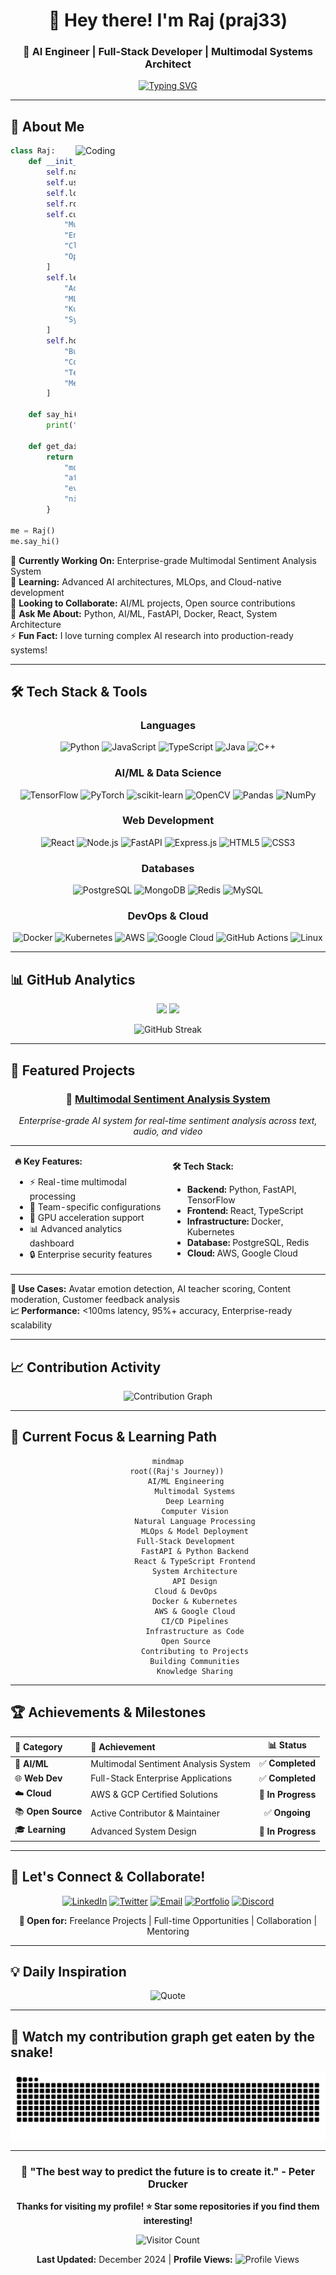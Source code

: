 <div align="center">

# 👋 Hey there! I'm **Raj** (praj33)

### 🚀 AI Engineer | Full-Stack Developer | Multimodal Systems Architect

[![Typing SVG](https://readme-typing-svg.herokuapp.com?font=Fira+Code&pause=1000&color=2E9EF7&center=true&vCenter=true&width=435&lines=AI+%26+Machine+Learning+Engineer;Multimodal+Sentiment+Analysis+Expert;Full-Stack+Developer;Always+learning+new+technologies)](https://git.io/typing-svg)

</div>

---

## 🎯 **About Me**

<img align="right" alt="Coding" width="400" src="https://cdn.dribbble.com/users/1162077/screenshots/3848914/programmer.gif">

```python
class Raj:
    def __init__(self):
        self.name = "Raj Prajapati"
        self.username = "praj33"
        self.location = "India 🇮🇳"
        self.role = "AI Engineer & Full-Stack Developer"
        self.current_focus = [
            "Multimodal AI Systems",
            "Enterprise-grade Applications", 
            "Cloud Architecture",
            "Open Source Contributions"
        ]
        self.learning = [
            "Advanced Deep Learning",
            "MLOps & Model Deployment",
            "Kubernetes & Cloud Native",
            "System Design at Scale"
        ]
        self.hobbies = [
            "Building AI Projects",
            "Contributing to Open Source",
            "Tech Blogging",
            "Mentoring Developers"
        ]
        
    def say_hi(self):
        print("Thanks for dropping by! Let's build something amazing together! 🚀")
    
    def get_daily_routine(self):
        return {
            "morning": "☕ Coffee + Code Review",
            "afternoon": "🚀 Building AI Systems", 
            "evening": "📚 Learning New Tech",
            "night": "🌙 Open Source Contributions"
        }

me = Raj()
me.say_hi()
```

🔭 **Currently Working On:** Enterprise-grade Multimodal Sentiment Analysis System  
🌱 **Learning:** Advanced AI architectures, MLOps, and Cloud-native development  
👯 **Looking to Collaborate:** AI/ML projects, Open source contributions  
💬 **Ask Me About:** Python, AI/ML, FastAPI, Docker, React, System Architecture  
⚡ **Fun Fact:** I love turning complex AI research into production-ready systems!

---

## 🛠️ **Tech Stack & Tools**

<div align="center">

### **Languages**
![Python](https://img.shields.io/badge/Python-3776AB?style=for-the-badge&logo=python&logoColor=white)
![JavaScript](https://img.shields.io/badge/JavaScript-F7DF1E?style=for-the-badge&logo=javascript&logoColor=black)
![TypeScript](https://img.shields.io/badge/TypeScript-007ACC?style=for-the-badge&logo=typescript&logoColor=white)
![Java](https://img.shields.io/badge/Java-ED8B00?style=for-the-badge&logo=java&logoColor=white)
![C++](https://img.shields.io/badge/C++-00599C?style=for-the-badge&logo=c%2B%2B&logoColor=white)

### **AI/ML & Data Science**
![TensorFlow](https://img.shields.io/badge/TensorFlow-FF6F00?style=for-the-badge&logo=tensorflow&logoColor=white)
![PyTorch](https://img.shields.io/badge/PyTorch-EE4C2C?style=for-the-badge&logo=pytorch&logoColor=white)
![scikit-learn](https://img.shields.io/badge/scikit--learn-F7931E?style=for-the-badge&logo=scikit-learn&logoColor=white)
![OpenCV](https://img.shields.io/badge/OpenCV-27338e?style=for-the-badge&logo=OpenCV&logoColor=white)
![Pandas](https://img.shields.io/badge/Pandas-2C2D72?style=for-the-badge&logo=pandas&logoColor=white)
![NumPy](https://img.shields.io/badge/Numpy-777BB4?style=for-the-badge&logo=numpy&logoColor=white)

### **Web Development**
![React](https://img.shields.io/badge/React-20232A?style=for-the-badge&logo=react&logoColor=61DAFB)
![Node.js](https://img.shields.io/badge/Node.js-43853D?style=for-the-badge&logo=node.js&logoColor=white)
![FastAPI](https://img.shields.io/badge/FastAPI-005571?style=for-the-badge&logo=fastapi)
![Express.js](https://img.shields.io/badge/Express.js-404D59?style=for-the-badge)
![HTML5](https://img.shields.io/badge/HTML5-E34F26?style=for-the-badge&logo=html5&logoColor=white)
![CSS3](https://img.shields.io/badge/CSS3-1572B6?style=for-the-badge&logo=css3&logoColor=white)

### **Databases**
![PostgreSQL](https://img.shields.io/badge/PostgreSQL-316192?style=for-the-badge&logo=postgresql&logoColor=white)
![MongoDB](https://img.shields.io/badge/MongoDB-4EA94B?style=for-the-badge&logo=mongodb&logoColor=white)
![Redis](https://img.shields.io/badge/Redis-DC382D?style=for-the-badge&logo=redis&logoColor=white)
![MySQL](https://img.shields.io/badge/MySQL-00000F?style=for-the-badge&logo=mysql&logoColor=white)

### **DevOps & Cloud**
![Docker](https://img.shields.io/badge/Docker-2496ED?style=for-the-badge&logo=docker&logoColor=white)
![Kubernetes](https://img.shields.io/badge/Kubernetes-326ce5.svg?&style=for-the-badge&logo=kubernetes&logoColor=white)
![AWS](https://img.shields.io/badge/AWS-232F3E?style=for-the-badge&logo=amazon-aws&logoColor=white)
![Google Cloud](https://img.shields.io/badge/Google_Cloud-4285F4?style=for-the-badge&logo=google-cloud&logoColor=white)
![GitHub Actions](https://img.shields.io/badge/GitHub_Actions-2088FF?style=for-the-badge&logo=github-actions&logoColor=white)
![Linux](https://img.shields.io/badge/Linux-FCC624?style=for-the-badge&logo=linux&logoColor=black)

</div>

---

## 📊 **GitHub Analytics**

<div align="center">

<img height="180em" src="https://github-readme-stats.vercel.app/api?username=praj33&show_icons=true&theme=tokyonight&include_all_commits=true&count_private=true"/>
<img height="180em" src="https://github-readme-stats.vercel.app/api/top-langs/?username=praj33&layout=compact&langs_count=8&theme=tokyonight"/>

</div>

<div align="center">

![GitHub Streak](https://github-readme-streak-stats.herokuapp.com/?user=praj33&theme=tokyonight)

</div>

---

## 🚀 **Featured Projects**

<div align="center">

### 🎯 **[Multimodal Sentiment Analysis System](https://github.com/praj33/multimodal-sentiment-classifier)**
*Enterprise-grade AI system for real-time sentiment analysis across text, audio, and video*

</div>

<table>
<tr>
<td width="50%">

**🔥 Key Features:**
- ⚡ Real-time multimodal processing
- 🎯 Team-specific configurations  
- 🚀 GPU acceleration support
- 📊 Advanced analytics dashboard
- 🔒 Enterprise security features

</td>
<td width="50%">

**🛠️ Tech Stack:**
- **Backend:** Python, FastAPI, TensorFlow
- **Frontend:** React, TypeScript
- **Infrastructure:** Docker, Kubernetes
- **Database:** PostgreSQL, Redis
- **Cloud:** AWS, Google Cloud

</td>
</tr>
</table>

**🎯 Use Cases:** Avatar emotion detection, AI teacher scoring, Content moderation, Customer feedback analysis  
**📈 Performance:** <100ms latency, 95%+ accuracy, Enterprise-ready scalability

---

## 📈 **Contribution Activity**

<div align="center">

![Contribution Graph](https://github-readme-activity-graph.vercel.app/graph?username=praj33&theme=tokyo-night&bg_color=1a1b27&color=70a5fd&line=bf91f3&point=38bdae&area=true&hide_border=true)

</div>

---

## 🎯 **Current Focus & Learning Path**

<div align="center">

```mermaid
mindmap
    root((Raj's Journey))
        AI/ML Engineering
            Multimodal Systems
            Deep Learning
            Computer Vision
            Natural Language Processing
            MLOps & Model Deployment
        Full-Stack Development
            FastAPI & Python Backend
            React & TypeScript Frontend
            System Architecture
            API Design
        Cloud & DevOps
            Docker & Kubernetes
            AWS & Google Cloud
            CI/CD Pipelines
            Infrastructure as Code
        Open Source
            Contributing to Projects
            Building Communities
            Knowledge Sharing
```

</div>

---

## 🏆 **Achievements & Milestones**

<div align="center">

| 🎯 **Category** | 🚀 **Achievement** | 📊 **Status** |
|:---|:---|:---:|
| 🤖 **AI/ML** | Multimodal Sentiment Analysis System | ✅ **Completed** |
| 🌐 **Web Dev** | Full-Stack Enterprise Applications | ✅ **Completed** |
| ☁️ **Cloud** | AWS & GCP Certified Solutions | 🔄 **In Progress** |
| 📚 **Open Source** | Active Contributor & Maintainer | ✅ **Ongoing** |
| 🎓 **Learning** | Advanced System Design | 🔄 **In Progress** |

</div>

---

## 🤝 **Let's Connect & Collaborate!**

<div align="center">

[![LinkedIn](https://img.shields.io/badge/LinkedIn-0077B5?style=for-the-badge&logo=linkedin&logoColor=white)](https://linkedin.com/in/raj-prajapati)
[![Twitter](https://img.shields.io/badge/Twitter-1DA1F2?style=for-the-badge&logo=twitter&logoColor=white)](https://twitter.com/raj_praj33)
[![Email](https://img.shields.io/badge/Email-D14836?style=for-the-badge&logo=gmail&logoColor=white)](mailto:raj.prajapati.dev@gmail.com)
[![Portfolio](https://img.shields.io/badge/Portfolio-000000?style=for-the-badge&logo=About.me&logoColor=white)](https://raj-portfolio.dev)
[![Discord](https://img.shields.io/badge/Discord-7289DA?style=for-the-badge&logo=discord&logoColor=white)](https://discord.gg/raj-dev)

**💼 Open for:** Freelance Projects | Full-time Opportunities | Collaboration | Mentoring

</div>

---

## 💡 **Daily Inspiration**

<div align="center">

![Quote](https://quotes-github-readme.vercel.app/api?type=horizontal&theme=tokyonight)

</div>

---

## 🐍 **Watch my contribution graph get eaten by the snake!**

<div align="center">
    
<picture>
    <source media="(prefers-color-scheme: dark)" srcset="https://raw.githubusercontent.com/praj33/praj33/output/github-contribution-grid-snake-dark.svg">
    <source media="(prefers-color-scheme: light)" srcset="https://raw.githubusercontent.com/praj33/praj33/output/github-contribution-grid-snake.svg">
    <img alt="github contribution grid snake animation" src="https://raw.githubusercontent.com/praj33/praj33/output/github-contribution-grid-snake.svg">
</picture>

</div>

---

<div align="center">

### 🚀 **"The best way to predict the future is to create it."** - Peter Drucker

**Thanks for visiting my profile! ⭐ Star some repositories if you find them interesting!**

![Visitor Count](https://profile-counter.glitch.me/praj33/count.svg)

**Last Updated:** December 2024 | **Profile Views:** ![Profile Views](https://komarev.com/ghpvc/?username=praj33&color=brightgreen)

</div>
